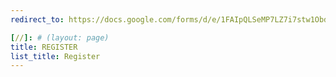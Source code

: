 ```yaml
---
redirect_to: https://docs.google.com/forms/d/e/1FAIpQLSeMP7LZ7i7stw1ObdusBQN47eAsNq5uBur4wyW3e4WvgmE5YQ/viewform?usp=sf_link

[//]: # (layout: page)
title: REGISTER
list_title: Register
---
```


[//]: # ()
[//]: # (Please register via [this google form]&#40;https://docs.google.com/forms/d/e/1FAIpQLSeMP7LZ7i7stw1ObdusBQN47eAsNq5uBur4wyW3e4WvgmE5YQ/viewform?usp=sf_link&#41;)

[//]: # (latest by XXX. Accepted participants will be informed late XXX)